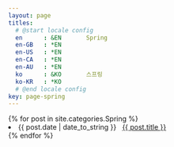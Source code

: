 ```yaml
---
layout: page
titles:
  # @start locale config
  en      : &EN       Spring
  en-GB   : *EN
  en-US   : *EN
  en-CA   : *EN
  en-AU   : *EN
  ko      : &KO       스프링
  ko-KR   : *KO
  # @end locale config
key: page-spring
---
```


<div id="archives">
{% for post in site.categories.Spring %}
<li><span>{{ post.date | date_to_string }}</span> &nbsp; <a href="{{ post.url }}">{{ post.title }}</a></li>
{% endfor %}
</div>


